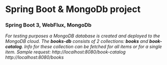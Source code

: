 # Spring Boot & MongoDb project

### Spring Boot 3, WebFlux, MongoDb

_For testing purposes a MongoDB database is created and deployed to the MongoDB cloud.
The **books-db** consists of 2 collections: **books** and **book-catalog**. Info for these collection can be fetched for all 
items or for a single item.
Sample request:
http://localhost:8080/book-catalog
http://localhost:8080/books_
